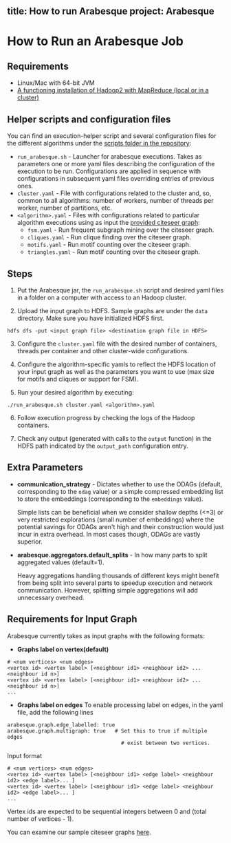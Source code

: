 title: How to run Arabesque
project: Arabesque
---
# How to Run an Arabesque Job

## Requirements

* Linux/Mac with 64-bit JVM
* [A functioning installation of Hadoop2 with MapReduce (local or in a cluster)](http://www.alexjf.net/blog/distributed-systems/hadoop-yarn-installation-definitive-guide/)

## Helper scripts and configuration files
You can find an execution-helper script and several configuration files for the different algorithms under the [scripts
folder in the repository](https://github.com/siganos/Arabesque/tree/master/scripts):

* `run_arabesque.sh` - Launcher for arabesque executions. Takes as parameters one or more yaml files describing the configuration of the execution to be run. Configurations are applied in sequence with configurations in subsequent yaml files overriding entries of previous ones.
* `cluster.yaml` - File with configurations related to the cluster and, so, common to all algorithms: number of workers, number of threads per worker, number of partitions, etc.
* `<algorithm>.yaml` - Files with configurations related to particular algorithm executions using as input the [provided citeseer graph](https://github.com/siganos/Arabesque/tree/master/data):
  * `fsm.yaml` - Run frequent subgraph mining over the citeseer graph.
  * `cliques.yaml` - Run clique finding over the citeseer graph.
  * `motifs.yaml` - Run motif counting over the citeseer graph.
  * `triangles.yaml` - Run motif counting over the citeseer graph.


## Steps
1. Put the Arabesque jar, the `run_arabesque.sh` script and desired yaml files in a folder on a computer with access to an Hadoop cluster. 

2. Upload the input graph to HDFS.  Sample graphs are under the `data` directory. Make sure you have initialized HDFS first.

  ```
  hdfs dfs -put <input graph file> <destination graph file in HDFS>
  ```

3. Configure the `cluster.yaml` file with the desired number of containers, threads per container and other cluster-wide configurations.

4. Configure the algorithm-specific yamls to reflect the HDFS location of your input graph as well as the parameters you want to use (max size for motifs and cliques or support for FSM).

5. Run your desired algorithm by executing:

  ```
  ./run_arabesque.sh cluster.yaml <algorithm>.yaml
  ```

6. Follow execution progress by checking the logs of the Hadoop containers.

7. Check any output (generated with calls to the `output` function) in the HDFS path indicated by the `output_path` configuration entry.

## Extra Parameters
* **communication_strategy** - Dictates whether to use the ODAGs (default, corresponding to the `odag` value) or a simple compressed embedding list to store the embeddings (corresponding to the `embeddings` value). 

  Simple lists can be beneficial when we consider shallow depths (<=3) or very restricted explorations (small number of embeddings) where the potential savings for ODAGs aren't high and their construction would just incur in extra overhead. In most cases though, ODAGs are vastly superior. 

* **arabesque.aggregators.default_splits** - In how many parts to split aggregated values (default=1).

  Heavy aggregations handling thousands of different keys might benefit from being split into several parts to speedup execution and network communication. However, splitting simple aggregations will add unnecessary overhead.

## Requirements for Input Graph
Arabesque currently takes as input graphs with the following formats:

* **Graphs label on vertex(default)**
```
# <num vertices> <num edges>
<vertex id> <vertex label> [<neighbour id1> <neighbour id2> ... <neighbour id n>]
<vertex id> <vertex label> [<neighbour id1> <neighbour id2> ... <neighbour id n>]
...
```

* **Graphs label on edges**
To enable processing label on edges, in the yaml file, add the following lines
``` 
arabesque.graph.edge_labelled: true
arabesque.graph.multigraph: true   # Set this to true if multiple edges 
                                     # exist between two vertices.
```
Input format
```
# <num vertices> <num edges>
<vertex id> <vertex label> [<neighbour id1> <edge label> <neighbour id2> <edge label>... ]
<vertex id> <vertex label> [<neighbour id1> <edge label> <neighbour id2> <edge label>... ]
...
```

Vertex ids are expected to be sequential integers between 0 and (total number of vertices - 1).

You can examine our sample citeseer graphs [here](https://github.com/siganos/Arabesque/tree/master/data).
